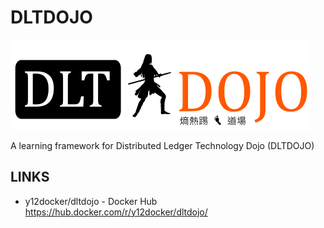 # DLTDOJO

![DLTDOJO](docs/dltdojo.png "DLTDOJO")

A learning framework for Distributed Ledger Technology Dojo (DLTDOJO)

## LINKS

* y12docker/dltdojo - Docker Hub https://hub.docker.com/r/y12docker/dltdojo/
